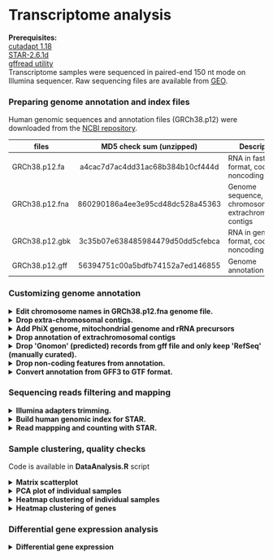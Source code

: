 # Transcriptome analysis

**Prerequisites:**  
[cutadapt 1.18](https://cutadapt.readthedocs.io/en/stable/index.html)  
[STAR-2.6.1d](https://github.com/alexdobin/STAR)  
[gffread utility](http://ccb.jhu.edu/software/stringtie/gff.shtml)  
Transcriptome samples were sequenced in paired-end 150 nt mode on Illumina sequencer.
Raw sequencing files are available from [GEO]().

### Preparing genome annotation and index files
Human genomic sequences and annotation files (GRCh38.p12) were downloaded from the [NCBI repository](http://ftp.ncbi.nih.gov/genomes/H_sapiens/).

| files             | MD5 check sum (unzipped)         | Description                                               |
| ----------------- |:--------------------------------:| ----------------------------------------------------------|
| GRCh38.p12.fa     | a4cac7d7ac4dd31ac68b384b10cf444d | RNA in fasta format, coding + noncoding                   |
| GRCh38.p12.fna    | 860290186a4ee3e95cd48dc528a45363 | Genome sequence, chromosomes and extrachromosomal contigs |
| GRCh38.p12.gbk    | 3c35b07e638485984479d50dd5cfebca | RNA in gene bank format, coding + noncoding               |
| GRCh38.p12.gff    | 56394751c00a5bdfb74152a7ed146855 | Genome annotation                                         | 

### Customizing genome annotation  
<details><summary><b>Edit chromosome names in GRCh38.p12.fna genome file.</b></summary>
STAR manual recommends not having spaces in contig names.   
     
```perl
#!/usr/bin/perl
# write output to GRCh38.p12.headers.fna
open (INPUT, '<GRCh38.p12.fna') or die "Can't open file";

while ($line = <INPUT>)  {
     @line = split('\s+', $line);
     if(substr($line[0],0,1) eq '>') {
           print $line[0]."\n";
           while ($line = <INPUT>) {
                  if (substr($line,0,1) ne '>') { print $line;   }
                  else {last;}                
           }
           redo; 
     } 
}
close(INPUT);
```
</details>

<details><summary><b>Drop extra-chromosomal contigs.</b></summary>
     
```perl
#!/usr/bin/perl
# write output to GRCh38.p12.chromosomes.fna

my %chromosomes =('NC_000001.11',0,
                  'NC_000002.12',0,
                  'NC_000003.12',0,
                  'NC_000004.12',0,
                  'NC_000005.10',0,
                  'NC_000006.12',0,
                  'NC_000007.14',0,
                  'NC_000008.11',0,
                  'NC_000009.12',0,
                  'NC_000010.11',0,
                  'NC_000011.10',0,
                  'NC_000012.12',0,
                  'NC_000013.11',0,
                  'NC_000014.9',0,
                  'NC_000015.10',0,
                  'NC_000016.10',0,
                  'NC_000017.11',0,
                  'NC_000018.10',0,
                  'NC_000019.10',0,
                  'NC_000020.11',0,
                  'NC_000021.9',0,
                  'NC_000022.11',0,
                  'NC_000023.11',0,
                  'NC_000024.10',0 );

open (INPUT, '<GRCh38.p12.headers.fna') or die "Can't open file";


while ($line = <INPUT>)  {
     @line = split('\s+', $line);
     if(substr($line[0],0,1) eq '>' && exists($chromosomes{substr($line[0],1)})) {
           print $line[0]."\n";
           while ($line = <INPUT>) {
                  if (substr($line,0,1) ne '>') { print $line;   }
                  else {last;}                
           }
           redo; 
     }
    
}
close(INPUT);
```
</details>

<details><summary><b>Add PhiX genome, mitochondrial genome and rRNA precursors</b></summary>
     
 ```bash
dos2unix GRCh38.p12.chromosomes.fna # if the file was created on Windows machine
dos2unix Human_r_mt_tRNA.fa         # if the file was created on Windows machine
cat GRCh38.p12.chromosomes.fna Human_r_mt_PhiX.fa >GRCh38.p12.custom.fna
```    
</details>


<details><summary><b>Drop annotation of extrachromosomal contigs</b></summary>

```perl
#!/usr/bin/perl
# write output in GRCh38.p12.chromosomes.gff

my %chromosomes =('NC_000001.11',0,
                  'NC_000002.12',0,
                  'NC_000003.12',0,
                  'NC_000004.12',0,
                  'NC_000005.10',0,
                  'NC_000006.12',0,
                  'NC_000007.14',0,
                  'NC_000008.11',0,
                  'NC_000009.12',0,
                  'NC_000010.11',0,
                  'NC_000011.10',0,
                  'NC_000012.12',0,
                  'NC_000013.11',0,
                  'NC_000014.9',0,
                  'NC_000015.10',0,
                  'NC_000016.10',0,
                  'NC_000017.11',0,
                  'NC_000018.10',0,
                  'NC_000019.10',0,
                  'NC_000020.11',0,
                  'NC_000021.9',0,
                  'NC_000022.11',0,
                  'NC_000023.11',0,
                  'NC_000024.10',0 );

open (INPUT, '<', '../NCBI_GRCh38.p12_originals/GRCh38.p12.gff') or die "Can't open file";

for (my $i=0; $i < 6; $i++){$line = <INPUT>; print $line;}
while($line = <INPUT>)
  {
     if(substr($line,0,3) eq '###') {print '###'; last;}
     else {
            @line = split /\s/,$line;
            if(exists($chromosomes{$line[1]}))
               {
                 print $line;
                 $line = <INPUT>;
                 do {print $line; $line = <INPUT>;} until(substr($line,0,2) eq '##');
                 redo;
               }
             else {do {$line = <INPUT>;} until(substr($line,0,2) eq '##'); redo;}
          }
  }
close(INPUT);
```

</details>


<details><summary><b>Drop 'Gnomon' (predicted) records from gff file and only keep 'RefSeq' (manually curated).</b></summary>
  
```perl
#!/usr/bin/perl
# write output in GRCh38.p12.RefSeq.gff

open (INPUT, "<GRCh38.p12.chromosomes.gff"); 
for($i=0; $i < 8; $i++) {$line = <INPUT>; print $line;}
while ($line = <INPUT>)  {
     @fields = split /\t/, $line;
     if($fields[1] ne 'Gnomon' && $fields[1] ne 'Curated Genomic')  {  print $line;  }
}
close(INPUT); 
```
</details> 

<details><summary><b>Drop non-coding features from annotation.</b></summary>

Remove non-coding RNA genes, leave only coding genes with their mRNA, transcript, exon, and CDS children. Fix the gff annotation from previous script by matching gene coordinates with the childern coordinates (occured due to removal of Gnomon features).  
```R
library(data.table)
library(magrittr)
library(rstudioapi)
library(stringr)
setwd(dirname(getActiveDocumentContext()$path))

#------------------------------------------ Define some useful functions -----------------------------------------------------------------------
linkage <- function(gff) { # creates a 2-column table with children->parent linkages. Takes original gff annotation as its argument.
  output <- apply(gff[,9], 1, function(x) {
    id <- substr(x, 4, regexpr(';', x) - 1)
    if(regexpr('Parent=', x)[[1]] > 0) { parent <- substr(x, regexpr('Parent=', x) + 7, gregexpr(';', x)[[1]][2] -1); return(c(id, parent))}
    else {return(c(id, "Primary"))}
  }) %>% t() %>% as.data.frame(., stringsAsFactors = F) %>% setNames(., c("ID", "Parent1"))
  return(output)
}

chain <- function(x) { # reconstitutes a full chain of parents for every child record. Takes the output of the linkage function as its argument.
  temp <- x[match(x[, ncol(x)], x$ID), "Parent1"]
  temp[is.na(temp)] <- "Primary"
  temp <- as.data.frame(temp, stringsAsFactors = F) %>% setNames(., paste0("Parent", ncol(x)))
  print(length(unique(temp[,1])))
  if(length(unique(temp[,1])) == 1) {return(x)}
  else{ return(chain(cbind(x, temp))) }
}

remove.features <- function(gff, type, parents){ # removes unwanted feature types from the gff file together with their children and parents
              id <- gff[unlist(gff[,3]) %in% type, 9] %>% apply(., 1, function(x) {substr(x, 4, regexpr(';', x) - 1)})
              #parents <- chain(linkage(gff))
              primary_id <- apply(parents[match(id, parents$ID), ], 1, function(x) {
                record <- x[x != "Primary"] 
                record <- record[length(record)]
                return(record)
              }) %>% unname() %>% unique()
              
              discard_lines <- sapply(parents, function(x) {  x %in% primary_id    }) %>% apply(., 1, function(x) { any(x) }) 
              output <- gff[!discard_lines, ]
              return(output)
}

extract.id <- function(gff, type, level = "Primary", parents){ # simplified version of remove.features() that only reports top-level (Primary) or their own local IDs for given feature types
              id <- gff[unlist(gff[,3]) %in% type, 9] %>% apply(., 1, function(x) {substr(x, 4, regexpr(';', x) - 1)})
              if(level != "Primary") {return(id)}
              else { #parents <- chain(linkage(gff))
                     primary_id <- apply(parents[match(id, parents$ID), ], 1, function(x) {
                        record <- x[x != "Primary"] 
                        record <- record[length(record)]
                        return(record)
                      }) %>% unname() %>% unique()
              return(primary_id)
              }
}

#----------------------------------------------------------------------------------------------------------------------------------------
# Load GFF annotation file
gff    <- fread(file="GRCh38.p12.Refseq.gff", skip = 8, stringsAsFactors = F, header = F, fill = T, na.strings = c("", "NA"), sep="\t") %>% na.omit() #deals with unwanted #comment lines in the gff
gff$ID <- apply(gff[,9], 1, function(x) { id <- substr(x, 4, regexpr(';', x) - 1) })

# create a table of parents-children relations
parents.table <- chain(linkage(gff))

# Create a list of top parents with all childrens listed (Caution: takes ~1 hour) # Save the R object for future use to avoid re-calculations.
parents.tree.names <- unique(parents.table[parents.table$Parent1 == 'Primary', 'ID'])
parents.tree <- lapply(parents.tree.names, function(parent) {
                children <- lapply(parents.table, function(x) { 
                            row <- which(!is.na(match(x, parent)))
                            children <- parents.table[row, ] %>% unname() %>% unlist() %>% .[!. %in% c(parent, 'Primary', NA)] 
                }) %>% unlist() %>% unname() %>% unique()
  
}) %>% setNames(parents.tree.names)


#saveRDS(parents.tree, file = "parents_tree.rds")


# fix gene boundaries to be the same as the span of children features. The discrepancy occured when I removed Gnomon records. Some gene names were shared between BestRefseq and Gnomon as 'BestRefSeq%2CGnomon'. Their boundaries are wider than corresponding BestRefSeq childs.
setindex(gff, ID)
for(name in names(parents.tree)) {
    slice <- gff[name, on = 'ID']

    if(nrow(slice) == 1){
      gene_start <- slice[, V4] 
      gene_end   <- slice[, V5] 

      if(length(parents.tree[[name]]) != 0)   {
            children_start <- gff[parents.tree[[name]], V4, on = 'ID'] %>% min()
            children_end   <- gff[parents.tree[[name]], V5, on = 'ID'] %>% max()
            if(children_start > gene_start) { gene_start = children_start }
            if(children_end   < gene_end  ) { gene_end   = children_end   }

      } 
      gff[name, on = 'ID', V4 := gene_start]
      gff[name, on = 'ID', V5 := gene_end]
    }
} 
        # con <- file("GRCh38.p12.Refseq.gff", "r")
        # header <- readLines(con, n = 8)
        # write.table(header, file = "GRCh38.p12.RefseqSTAR.fixed.gff", col.names = F, row.names = F, quote = F)
        # write.table(gff[,1:9], file = "GRCh38.p12.RefseqSTAR.fixed.gff", sep = "\t", row.names = F, col.names = F, quote = F, append = T)
        # close(con); rm(con)

# Remove non-coding features
# check all present top level features: 
# table(gff[,3])
# Tips: NCBI RefSeq. Difference between 'mRNA' and 'transcript' features is the former have CDS and the latter do not.
# Gene --> mRNA --> CDS and exons.
# Gene --> transcript --> exons
# Therefore, do not remove 'transcripts' otherwise you remove their gene parents.

gff2 <- remove.features(gff, c('antisense_RNA','biological_region','cDNA_match','centromere','D_loop', 'guide_RNA','lnc_RNA','match','miRNA','primary_transcript','pseudogene','region','RNase_MRP_RNA','RNase_P_RNA','rRNA','sequence_feature','scRNA','snoRNA','snRNA','telomerase_RNA','tRNA','vault_RNA','Y_RNA'), parents.table)
        con <- file("GRCh38.p12.Refseq.gff", "r")
        header <- readLines(con, n = 8)
        write.table(header, file = "GRCh38.p12.Refseq.codingSTAR.gff", col.names = F, row.names = F, quote = F)
        write.table(gff2[,1:9], file = "GRCh38.p12.Refseq.codingSTAR.gff", sep = "\t", row.names = F, col.names = F, quote = F, append = T)
        close(con); rm(con)


```
</details>

<details><summary><b>Convert annotation from GFF3 to GTF format.</b></summary>  
     
```bash
gffread GRCh38.p12.Refseq.coding.gff -T -o GRCh38.p12.Refseq.coding.gtf
# -T          - convert gff/gtf
```
</details>

### Sequencing reads filtering and mapping   
<details><summary><b>Illumina adapters trimming.</b></summary>

```bash
cutadapt -j 20 -m 75 -O 5 -a AGATCGGAAGAGCACACGTCTGAACTCCAGTCAC -A AGATCGGAAGAGCGTCGTGTAGGGAAAGAGTGTAGATCTCGGTGGTCGCCGTATCATT -o out.1.fastq -p out.2.fastq read.1.fq.gz read.2.fq.gz
# -j      - number of threads
# -m      - discard read pair if any of the mates if shorter than 75 nucleotides after adapter trimming
# -O      - minimal length of the adapter to be considered for trimming
```
</details>

<details><summary><b>Build human genomic index for STAR.</b></summary>
     
```bash
STAR --runThreadN 40 --runMode genomeGenerate --genomeDir ./Human_index/ --genomeFastaFiles ./GRCh38.p12.custom.fna --sjdbGTFfile ./GRCh38.p12.Refseq.coding.gtf --sjdbGTFtagExonParentTranscript Parent --sjdbOverhang 149
```
</details>

<details><summary><b>Read mappping and counting with STAR.</b></summary>

```bash
STAR --genomeLoad LoadAndExit --genomeDir ../STAR-2.6.1d/Human_index/ 	# load genome once in the shared memory
STAR --runThreadN 40 --outSAMtype BAM Unsorted --outSAMmultNmax 1 --genomeLoad LoadAndKeep --genomeDir ../STAR-2.6.1d/Human_index/ --readFilesIn out.1.fastq out.2.fastq --outFileNamePrefix ./OUT_folder 
STAR --genomeLoad Remove 	# remove loaded genome from shared memory
# ipcs - check shared memory consumption
# ipcrm - remove object from shared memory
```
</details>

### Sample clustering, quality checks  
Code is available in **DataAnalysis.R** script  
<details><summary><b>Matrix scatterplot</b></summary> 
<img src="Figures/MatrixPlot.png">     
</details>

<details><summary><b>PCA plot of individual samples</b></summary> 
Combined PCA
     
<img src="Figures/PCAplot.png" width="400"><br>
     
Separate PCA plots for each cell line  

<img src="Figures/PCAplot-HT29.png" width="400"> 
<img src="Figures/PCAplot-BJ.png" width="400">     
</details>

<details><summary><b>Heatmap clustering of individual samples</b></summary>
Combined PCA  
   
<img src="Figures/CorrelatioHeatmap.png" width="400"><br>    

Separate heatmaps for each cell line  

<img src="Figures/CorrelatioHeatmap-HT29.png" width="400"> 
<img src="Figures/CorrelatioHeatmap-BJ.png" width="400">     
</details>

<details><summary><b>Heatmap clustering of genes</b></summary>
     
BJ cell line  
<img src="Figures/GenesHeatmap-BJ.png" width="400"> 

HT cell line  
<img src="Figures/GenesHeatmap-HT.png" width="400">    
</details>

### Differential gene expression analysis
<details><summary><b>Differential gene expression</b></summary>
     
Code is available in **DataAnalysis.R** script  
Results can be downloaded [here](https://1drv.ms/f/s!AoCZgWcUJRIslh_glE5N__y64TKK).  
To explore gene set enrichment (GSEA), download the entire folder. 
Folders with GSEA look like _BJ_120min_vs_zero_c6.2oncogenic.GseaPreranked.1548191692028_ where  
_BJ_ -    cell type  
_120min_vs_zero_ -    conditions compared  
_c6.2oncogenic_     -    name of the gene set database (go  to a [Broad Institute](http://software.broadinstitute.org/gsea/msigdb/collections.jsp) webpage for more details)  
To browse analysis in a user-friendly format navigate to that folder and double-click on index.html file.
</details>
